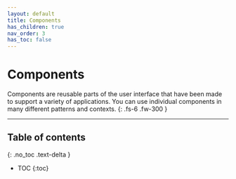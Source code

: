 ```yaml
---
layout: default
title: Components
has_children: true
nav_order: 3
has_toc: false
---
```


# Components

Components are reusable parts of the user interface that have been made to support a variety of applications. You can use individual components in many different patterns and contexts.
{: .fs-6 .fw-300 }

---

## Table of contents
{: .no_toc .text-delta }

- TOC
{:toc}
